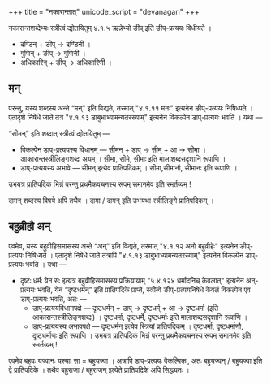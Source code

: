 +++
title = "नकारान्तात्"
unicode_script = "devanagari"
+++

नकारान्तशब्देभ्यः स्त्रीत्वं द्योतयितुम् ४.१.५ ऋन्नेभ्यो ङीप् इति ङीप्-प्रत्ययः विधीयते ।

- दण्डिन् + ङीप् → दण्डिनी । 
- गुणिन् + ङीप् → गुणिनी । 
- अधिकारिन् + ङीप् → अधिकारिणी ।

## मन्
परन्तु, यस्य शब्दस्य अन्ते “मन्” इति विद्यते, तस्मात् "४.१.११ मनः" इत्यनेन ङीप्-प्रत्ययः निषिध्यते । एतादृशे निषेधे जाते तत्र "४.१.१३ डाबुभाभ्यामन्यतरस्याम्" इत्यनेन विकल्पेन डाप्-प्रत्ययः भवति ।  यथा —

“सीमन्” इति शब्दात् स्त्रीत्वं द्योतयितुम् — 

- विकल्पेन डाप्-प्रत्ययस्य विधानम् — सीमन् + डाप् → सीम् + आ → सीमा । आकारान्तस्त्रीलिङ्गशब्दः अयम् । सीमा, सीमे, सीमाः इति मालाशब्दसदृशानि रूपाणि ।
- डाप्-प्रत्ययस्य अभावे — सीमन् इत्येव प्रातिपदिकम् । सीमा,सीमानौ, सीमानः इति रूपाणि ।

उभयत्र प्रातिपदिकं भिन्नं परन्तु प्रथमैकवचनस्य रूपम् समानमेव इति स्मर्तव्यम् !

दामन् शब्दस्य विषये अपि तथैव । दामा / दामन् इति उभयथा स्त्रीलिङ्गे प्रातिपदिकम् । 

## बहुव्रीहौ अन्
एवमेव, यस्य बहुव्रीहिसमासस्य अन्ते “अन्” इति विद्यते, तस्मात् "४.१.१२ अनो बहुव्रीहेः" इत्यनेन ङीप्-प्रत्ययः निषिध्यते । एतादृशे निषेधे जाते तत्रापि "४.१.१३ डाबुभाभ्यामन्यतरस्याम्" इत्यनेन विकल्पेन डाप्-प्रत्ययः भवति ।  यथा —

- दृष्टः धर्मः येन सः इत्यत्र बहुव्रीहिसमासस्य प्रक्रियायाम् "५.४.१२४ धर्मादनिच् केवलात्" इत्यनेन अन्-प्रत्ययः भवति, येन “दृष्टधर्मन्” इति प्रातिपदिके प्राप्ते, स्त्रीत्वे ङीप्-प्रत्ययनिषेधे केवलं विकल्पेन एव डाप्-प्रत्ययः भवति, अतः —
  - डाप्-प्रत्ययविधानपक्षे —  दृष्टधर्मन् + डाप् → दृष्टधर्म् + आ →‌ दृष्टधर्मा (इति आकारान्तस्त्रीलिङ्गशब्दः) । दृष्टधर्मा, दृष्टधर्मे, दृष्टधर्माः इति मालाशब्दसदृशानि रूपाणि ।
  - डाप्-प्रत्ययस्य अभावपक्षे — दृष्टधर्मन् इत्येव स्त्रियां प्रातिपदिकम् । दृष्टधर्मा, दृष्टधर्माणौ, दृष्टधर्माणः इति रूपाणि । उभयत्र प्रातिपदिकं भिन्नं परन्तु प्रथमैकवचनस्य रूपम् समानमेव इति स्मर्तव्यम् !

एवमेव बहवः यज्वानः यस्याः सा = बहुयज्वा । अत्रापि डाप्-प्रत्ययः वैकल्पिकः, अतः  बहुयज्वन् / बहुयज्वा इति द्वे प्रातिपदिके । तथैव बहुराजा / बहुराजन् इत्येते प्रातिपदिके अपि सिद्ध्यतः । 

